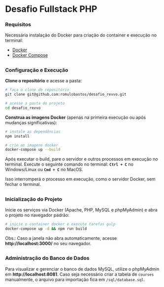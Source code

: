 # Desafio Fullstack PHP

### Requisitos
Necessária instalação do Docker para criação do container e execução no terminal:
- [Docker](https://www.docker.com/)
- [Docker Compose](https://docs.docker.com/compose/install/)

##

### Configuração e Execução
**Clone o repositório** e acesse a pasta:
  ```bash
  # faça o clone do repositório
  git clone git@github.com:romulobastos/desafio_revvo.git

  # acesse a pasta do projeto
  cd desafio_revvo
  ``` 

**Construa as imagens Docker** (apenas na primeira execução ou após mudanças significativas):
  ```bash
  # instale as dependências
  npm install

  # crie as imagens docker
  docker-compose up --build
  ```
Após executar o build, pare o servidor e outros processos em execução no terminal.
Execute o seguinte comando no terminal:
**`Ctrl + C`** no Windows/Linux ou **`Cmd + C`** no MacOS.

Isso interromperá o processo em execução, como o servidor Docker, sem fechar o terminal.

##

### Inicialização do Projeto
Inicie os serviços via Docker (Apache, PHP, MySQL e phpMyAdmin) e abra o projeto no navegador padrão:
  ```bash
  # inicie o container docker e execute tarefas gulp
  docker-compose up -d && npm run build
  ```
Obs.: Caso a janela não abra automaticamente, acesse **http://localhost:3000/** no seu navegador.

##

### Administração do Banco de Dados
Para visualizar e gerenciar o banco de dados MySQL, utilize o phpMyAdmin em **http://localhost:8081**.
Caso seja necessário criar a tabela de `courses` manualmente, o arquivo para importação fica em `/sql/database.sql`.
